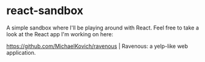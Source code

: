 # react-sandbox
A simple sandbox where I'll be playing around with React.
Feel free to take a look at the React app I'm working on here:

https://github.com/MichaelKovich/ravenous | Ravenous: a yelp-like web application.
